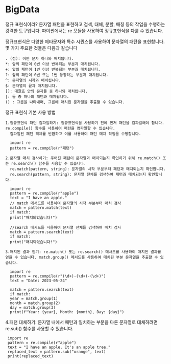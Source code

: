 # BigData

정규 표현식이라?
문자열 패턴을 표현하고 검색, 대체, 분할, 매칭 등의 작업을 수행하는 강력한 도구입니다. 파이썬에서는 re 모듈을 사용하여 정규표현식을 다룰 수 있습니다.

정규표현식은 다양한 메타문자와 특수 시퀀스를 사용하여 문자열의 패턴을 표현합니다. 몇 가지 주요한 것들은 다음과 같습니다

    . (점): 어떤 문자 하나와 매치됩니다.
    *: 앞의 패턴이 0번 이상 반복되는 부분과 매치됩니다.
    +: 앞의 패턴이 1번 이상 반복되는 부분과 매치됩니다.
    ?: 앞의 패턴이 0번 또는 1번 등장하는 부분과 매치됩니다.
    ^: 문자열의 시작과 매치됩니다.
    $: 문자열의 끝과 매치됩니다.
    []: 대괄호 안의 문자들 중 하나와 매치됩니다.
    |: 둘 중 하나의 패턴과 매치됩니다.
    () : 그룹을 나타내며, 그룹에 매치된 문자열을 추출할 수 있습니다.
   
정규 표현식 기본 사용 방법

    1.정규표현식 패턴 컴파일하기: 정규표현식을 사용하기 전에 먼저 패턴을 컴파일해야 합니다. re.compile() 함수를 사용하여 패턴을 컴파일할 수 있습니다.
      컴파일된 패턴 객체를 반환하고 이를 사용하여 패턴 매치 작업을 수행합니다.
      
      import re
      pattern = re.compile(r"패턴")
      
    2.문자열 매치 검사하기: 주어진 패턴이 문자열과 매치되는지 확인하기 위해 re.match() 또는 re.search() 함수를 사용할 수 있습니다.
      re.match(pattern, string): 문자열의 시작 부분부터 패턴과 매치되는지 확인합니다.
      re.search(pattern, string): 문자열 전체를 검색하여 패턴과 매치되는지 확인합니다.
      
      import re
      pattern = re.compile(r"apple")
      text = "I have an apple."
      // match 메서드를 사용하여 문자열의 시작 부분부터 매치 검사
      match = pattern.match(text)
      if match:
      print("매치되었습니다!")

      //search 메서드를 사용하여 문자열 전체를 검색하여 매치 검사
      match = pattern.search(text)
      if match:
      print("매치되었습니다!")
      
    3.매치된 결과 얻기: re.match() 또는 re.search() 메서드를 사용하여 매치된 결과를 얻을 수 있습니다. match.group() 메서드를 사용하여 매치된 부분 문자열을 추출할 수 있습니다.
   
      import re
      pattern = re.compile(r"(\d+)-(\d+)-(\d+)")
      text = "Date: 2023-05-24"

      match = pattern.search(text)
      if match:
      year = match.group(1)
      month = match.group(2)
      day = match.group(3)
      print(f"Year: {year}, Month: {month}, Day: {day}")
      
   4.패턴 대체하기: 문자열 내에서 패턴과 일치하는 부분을 다른 문자열로 대체하려면 re.sub() 함수를 사용할 수 있습니다.
     
     import re
     pattern = re.compile(r"apple")
     text = "I have an apple. It's an apple tree."
     replaced_text = pattern.sub("orange", text)
     print(replaced_text)
     
      
    
    

